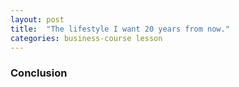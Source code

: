 ```yaml
---
layout: post
title:  "The lifestyle I want 20 years from now."
categories: business-course lesson
---
```


### 


### Conclusion


